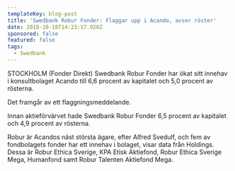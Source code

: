 ```yaml
---
templateKey: blog-post
title: 'Swedbank Robur Fonder: Flaggar upp i Acando, avser röster'
date: 2018-10-18T14:23:17.926Z
sponsored: false
featured: false
tags:
  - Swedbank
---
```

STOCKHOLM (Fonder Direkt) Swedbank Robur Fonder har ökat sitt innehav i konsultbolaget Acando till 6,6 procent av kapitalet och 5,0 procent av rösterna.



Det framgår av ett flaggningsmeddelande. 



Innan aktieförvärvet hade Swedbank Robur Fonder 6,5 procent av kapitalet och 4,9 procent av rösterna.



Robur är Acandos näst största ägare, efter Alfred Svedulf, och fem av fondbolagets fonder har ett innehav i bolaget, visar data från Holdings. Dessa är Robur Ethica Sverige, KPA Etisk Aktiefond, Robur Ethica Sverige Mega, Humanfond samt Robur Talenten Aktiefond Mega.
